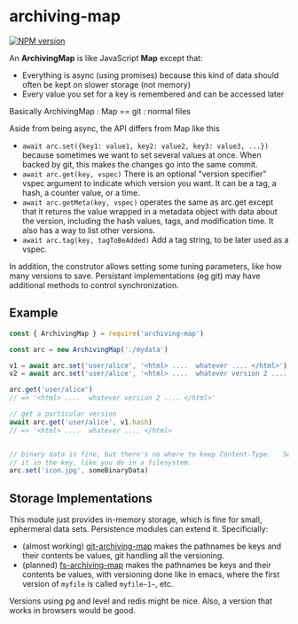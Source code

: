 # archiving-map
[![NPM version][npm-image]][npm-url]

An **ArchivingMap** is like JavaScript **Map** except that:

* Everything is async (using promises) because this kind of data should often be kept on slower storage (not memory)
* Every value you set for a key is remembered and can be accessed later

Basically ArchivingMap : Map == git : normal files

Aside from being async, the API differs from Map like this

* `await arc.set({key1: value1, key2: value2, key3: value3, ...})` because sometimes we want to set several values at once.  When backed by git, this makes the changes go into the same commit.
* `await arc.get(key, vspec)` There is an optional "version specifier" vspec argument to indicate which version you want.  It can be a tag, a hash, a counter value, or a time.
* `await arc.getMeta(key, vspec)` operates the same as arc.get except that it returns the value wrapped in a metadata object with data about the version, including the hash values, tags, and modification time.  It also has a way to list other versions.
* `await arc.tag(key, tagToBeAdded)`  Add a tag string, to be later used as a vspec.

In addition, the construtor allows setting some tuning parameters,
like how many versions to save.  Persistant implementations (eg git)
may have additional methods to control synchronization.

## Example

```js
const { ArchivingMap } = require('archiving-map')

const arc = new ArchivingMap('./mydata')

v1 = await arc.set('user/alice', '<html> ....  whatever .... </html>')
v2 = await arc.set('user/alice', '<html> ....  whatever version 2 .... </html>')

arc.get('user/alice')
// => '<html> ....  whatever version 2 .... </html>'

// get a particular version
await arc.get('user/alice', v1.hash)
// => '<html> ....  whatever .... </html>


// binary data is fine, but there's no where to keep Content-Type.   So put
// it in the key, like you do in a filesystem.
arc.set('icon.jpg', someBinaryData)
```

## Storage Implementations

This module just provides in-memory storage, which is fine for small, ephermeral data sets. Persistence modules can extend it.  Specificially:

* (almost working) [git-archiving-map](https://npmjs.org/package/git-archiving-map.git) makes the pathnames be keys and their contents be values, git handling all the versioning.
* (planned) [fs-archiving-map](https://npmjs.org/package/fs-archiving-map.git) makes the pathnames be keys and their contents be values, with versioning done like in emacs, where the first version of `myfile` is called `myfile~1~`, etc.

Versions using pg and level and redis might be nice.  Also, a version
that works in browsers would be good.

[npm-image]: https://img.shields.io/npm/v/archiving-map.svg?style=flat-square
[npm-url]: https://npmjs.org/package/archiving-map

